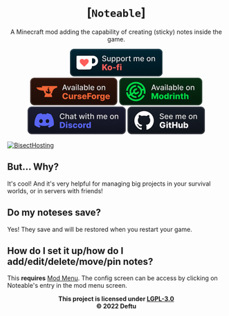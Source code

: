 <div align="center">
<center>

# [`Noteable`]
A Minecraft mod adding the capability of
creating (sticky) notes inside the game.

[![Ko-Fi Badge](https://raw.githubusercontent.com/intergrav/devins-badges/v2/assets/cozy/donate/kofi-singular_64h.png)](https://shr.deftu.xyz/ko-fi)  
[![CurseForge Badge](https://raw.githubusercontent.com/intergrav/devins-badges/v2/assets/cozy/available/curseforge_64h.png)](https://www.curseforge.com/minecraft/mc-mods/noteable)
[![Modrinth Badge](https://raw.githubusercontent.com/intergrav/devins-badges/v2/assets/cozy/available/modrinth_64h.png)](https://shr.deftu.xyz/mods/noteable)  
[![Discord Badge](https://raw.githubusercontent.com/intergrav/devins-badges/v2/assets/cozy/social/discord-singular_64h.png)](https://shr.deftu.xyz/discord)
[![GitHub Badge](https://raw.githubusercontent.com/intergrav/devins-badges/v2/assets/cozy/social/github-singular_64h.png)](https://github.com/Deftu/Noteable)

</center>
</div>

[![BisectHosting](https://www.bisecthosting.com/partners/custom-banners/8fb6621b-811a-473b-9087-c8c42b50e74c.png)](https://bisecthosting.com/deftu)

## But... Why?
It's cool! And it's very helpful for managing big projects
in your survival worlds, or in servers with friends!

## Do my noteses save?
Yes! They save and will be restored when you restart your
game.

## How do I set it up/how do I add/edit/delete/move/pin notes?
This **requires** [Mod Menu][modmenu]. The config screen can
be access by clicking on Noteable's entry in the mod menu
screen.

<div align="center">
<center>

**This project is licensed under [LGPL-3.0][lgpl]**\
**&copy; 2022 Deftu**

</center>
</div>

[lgpl]: https://www.gnu.org/licenses/lgpl-3.0.en.html
[modmenu]: https://modrinth.com/mod/modmenu/

